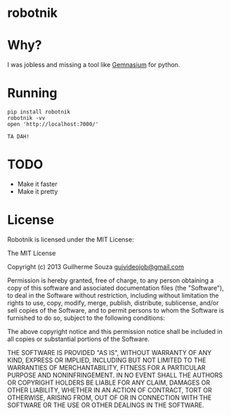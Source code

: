 robotnik
========

Why?
====
I was jobless and missing a tool like [Gemnasium](https://gemnasium.com/) for python.

Running
=======
    pip install robotnik
    robotnik -vv
    open 'http://localhost:7000/'

    TA DAH!

TODO
====
*   Make it faster
*   Make it pretty

License
=======

Robotnik is licensed under the MIT License:

The MIT License

Copyright (c) 2013 Guilherme Souza guivideojob@gmail.com

Permission is hereby granted, free of charge, to any person obtaining a copy of this software and associated documentation files (the "Software"), to deal in the Software without restriction, including without limitation the rights to use, copy, modify, merge, publish, distribute, sublicense, and/or sell copies of the Software, and to permit persons to whom the Software is furnished to do so, subject to the following conditions:

The above copyright notice and this permission notice shall be included in all copies or substantial portions of the Software.

THE SOFTWARE IS PROVIDED "AS IS", WITHOUT WARRANTY OF ANY KIND, EXPRESS OR IMPLIED, INCLUDING BUT NOT LIMITED TO THE WARRANTIES OF MERCHANTABILITY, FITNESS FOR A PARTICULAR PURPOSE AND NONINFRINGEMENT. IN NO EVENT SHALL THE AUTHORS OR COPYRIGHT HOLDERS BE LIABLE FOR ANY CLAIM, DAMAGES OR OTHER LIABILITY, WHETHER IN AN ACTION OF CONTRACT, TORT OR OTHERWISE, ARISING FROM, OUT OF OR IN CONNECTION WITH THE SOFTWARE OR THE USE OR OTHER DEALINGS IN THE SOFTWARE.
